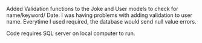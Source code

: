 ﻿Added Validation functions to the Joke and User models to check for name/keyword/ Date. I was 
having problems with adding validation to user name. Everytime I  used required, the database would send null
value errors. 

Code requires SQL server on local computer to run.